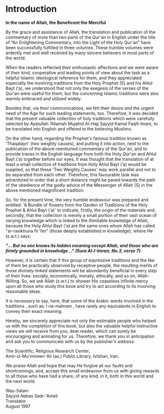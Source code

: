 Introduction
============

**In the name of Allah, the Beneficent the Merciful**

By the grace and assistance of Allah, the translation and publication of
the commentary of more than two parts of the Qur'an in English under the
title of “An Enlightening Commentary, into the Light of the Holy Qur'an”
have been successfully fulfilled in three volumes. These humble volumes
were ardently met and well received by many sincere believers in most
parts of the world.

When the readers reflected their enthusiastic affections and we were
aware of their kind, cooperative and leading points of view about the
task as a helpful Islamic ideological reference for them, and they
appreciated especially the involving traditions from the Holy Prophet
(S) and his Ahlul Bayt (‘a), we understood that not only the exegesis of
the verses of the Qur'an were useful for them, but the concerning
Islamic traditions were also warmly embraced and utilized widely.

Besides that, via their communications, we felt their desire and the
urgent need of the Age for such leading statements, too. Therefore, it
was decided that the present valuable collection of holy traditions
which were carefully selected by Ayatullah 'Allamah Mujahid Al-Hajj
Sayyid Kamal Faqih Imani, to be translated into English and offered to
the believing Muslims.

On the other hand, regarding the Prophet's famous tradition known as
'Thaqalayn' (two weighty causes), and putting it into action, next to
the publication of the above-mentioned commentary of the Qur'an, and to
provide traces in the English language from both the Holy Qur'an and
Ahlul Bayt (‘a) together before our eyes, it was thought that the
translation of at least a small collection of traditions from Holy Ahlul
Bayt (‘a) would be supplied, so that these 'Two Weighty Causes' may work
parallel and not to be separated from each other. Therefore, this
favourable task was adventured in order that a short distance might be
paved towards the path of the obedience of the godly advice of the
Messenger of Allah (S) in the above mentioned magnificent tradition.

So, for the present time, the very humble endeavour was prepared and
entitled: 'A BundIe of flowers from the Garden of Traditions of the Holy
Prophet & Ahlul Bayt (‘a)' to indicate, firstly, the origin of the
materials and, secondly, that the collection is merely a small portion
of their vast ocean of varying knowledge which is linked to the
illimitable knowledge of Allah, because the Holy Ahlul Bayt (‘a) are the
same ones whom Allah has called "ar-rasikhuna fil 'ilm" (those deeply
established in knowledge), where He (s.w.t.) says:

***"... But no one knows its hidden meaning except Allah, and those who
are firmly grounded in knowledge..." (Sura Al-I-Imran, No.3, verse
7).***

However, it is certain that if this group of expressive traditions and
the like of them be practically observed by receptive people, the
resulting merits of those divinely-linked statements will be abundantly
beneficial in every step of their lives: socially, economically,
morally, ethically, and so on, Allah-Willing. So, we ask Allah (s.w.t.)
to shower His ceaseless infinite mercy upon all those who study this
book and try to act according to its involving reasonable ideas.

It is necessary to say, here, that some of the Arabic words involved in
the traditions , such as: I na-mahram , have rarely any equivalents in
English to convey their exact meaning.

Hereby, we sincerely appreciate not only the estimable people who helped
us with the completion of this book, but also the valuable helpful
instructive views we will receive from you, dear reader, which can
surely be encouraging and animating for us. Therefore, we thank you in
anticipation and ask you to communicate with us by the publisher's
address:

The Scientific, Religious Research Center,  
 Amir-ul-Mu'mineen ‘Ali (as.) Public Library, Isfahan, Iran.

We praise Allah and hope that may He forgive all our faults and
shortcomings, and, accept this small endeavour from us with giving
rewards to all those who have had a share, of any kind, in it, both in
this world and the next world.

Was-Salam  
 Sayyid Abbas Sadr-'Ameli  
 Translator  
 August 1997


